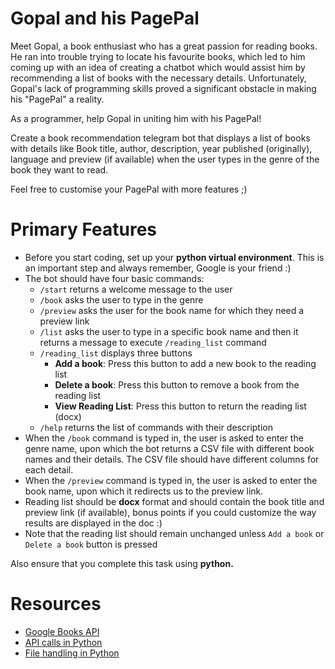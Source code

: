 # Gopal and his PagePal

Meet Gopal, a book enthusiast who has a great passion for reading books. He ran into trouble trying to locate his favourite books, which led to him coming up with an idea of creating a chatbot which would assist him by recommending a list of books with the necessary details. Unfortunately, Gopal's lack of programming skills proved a significant obstacle in making his "PagePal" a reality.

As a programmer, help Gopal in uniting him with his PagePal!

Create a book recommendation telegram bot that displays a list of books with details like Book title, author, description, year published (originally), language and preview (if available) when the user types in the genre of the book they want to read.

Feel free to customise your PagePal with more features ;)


# Primary Features

- Before you start coding, set up your **python virtual environment**. This is an important step and always remember, Google is your friend :)
- The bot should have four basic commands:
  - ```/start``` returns a welcome message to the user
  - ```/book``` asks the user to type in the genre
  - ```/preview``` asks the user for the book name for which they need a preview link
  - ```/list``` asks the user to type in a specific book name and then it returns a message to execute ```/reading_list``` command
  - ```/reading_list``` displays three buttons
    - **Add a book**: Press this button to add a new book to the reading list
    - **Delete a book**: Press this button to remove a book from the reading list
    - **View Reading List**: Press this button to return the reading list (docx)
  - ```/help``` returns the list of commands with their description
- When the ```/book``` command is typed in, the user is asked to enter the genre name, upon which the bot returns a CSV file with different book names and their details. The CSV file should have different columns for each detail.
- When the ```/preview``` command is typed in, the user is asked to enter the book name, upon which it redirects us to the preview link.
- Reading list should be **docx** format and should contain the book title and preview link (if available), bonus points if you could customize the way results are displayed in the doc :)
- Note that the reading list should remain unchanged unless ```Add a book``` or ```Delete a book``` button is pressed

Also ensure that you complete this task using **python.**

# Resources

- [Google Books API](https://developers.google.com/books/docs/v1/using)
- [API calls in Python](https://www.nylas.com/blog/use-python-requests-module-rest-apis/)
- [File handling in Python](https://www.geeksforgeeks.org/file-handling-python/)
